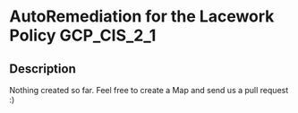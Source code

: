 # AutoRemediation for the Lacework Policy GCP_CIS_2_1

## Description
Nothing created so far. Feel free to create a Map and send us a pull request :)
